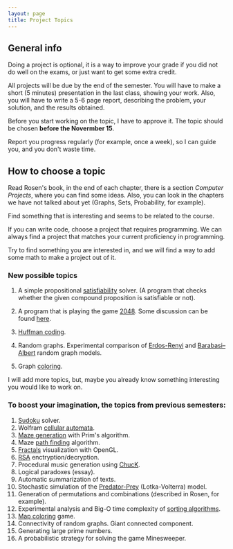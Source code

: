 ```yaml
---
layout: page
title: Project Topics
---
```


## General info

Doing a project is optional,
it is a way to improve your grade if you did not do well on the exams,
or just want to get some extra credit.

All projects will be due by the end of the semester. 
You will have to make a short (5 minutes) presentation in the last class, showing your work. 
Also, you will have to write a 5-6 page report, describing the problem, 
your solution, and the results obtained.

Before you start working on the topic, I have to approve it. 
The topic should be chosen **before the Novermber 15**.

Report you progress regularly (for example, once a week), so I can guide you, and you don't waste time.

## How to choose a topic

Read Rosen's book, in the end of each chapter, there is a section 
*Computer Projects*, where you can find some ideas.
Also, you can look in the chapters we have not talked about yet (Graphs, Sets, Probability, for example).

Find something that is interesting and seems to be related to the course.

If you can write code, choose a project that requires programming.
We can always find a project that matches your current proficiency in programming.

Try to find something you are interested in, and we will find a way to add some math to make a project out of it.

### New possible topics
1. A simple propositional [satisfiability](https://en.wikipedia.org/wiki/Boolean_satisfiability_problem) solver. 
(A program that checks whether the given compound proposition is satisfiable or not).

1. A program that is playing the game [2048](http://gabrielecirulli.github.io/2048/). 
Some discussion can be found [here](http://stackoverflow.com/questions/22342854/what-is-the-optimal-algorithm-for-the-game-2048). 

1. [Huffman coding](https://en.wikipedia.org/wiki/Huffman_coding).

1. Random graphs. 
  Experimental comparison of [Erdos-Renyi](https://en.wikipedia.org/wiki/Erd%C5%91s%E2%80%93R%C3%A9nyi_model) and
  [Barabasi–Albert](https://en.wikipedia.org/wiki/Barab%C3%A1si%E2%80%93Albert_model) random graph models.

1. Graph [coloring](https://en.wikipedia.org/wiki/Graph_coloring).

I will add more topics, but, maybe you already know something
interesting you would like to work on.

### To boost your imagination, the topics from previous semesters:
1. [Sudoku](https://en.wikipedia.org/wiki/Sudoku) solver.
1. Wolfram [cellular automata](http://mathworld.wolfram.com/CellularAutomaton.html).
1. [Maze generation](https://en.wikipedia.org/wiki/Maze_generation_algorithm) with Prim's algorithm.
1. Maze [path finding](http://www.cs.bu.edu/teaching/alg/maze/) algorithm.
1. [Fractals](https://en.wikipedia.org/wiki/Fractal) visualization with OpenGL.
1. [RSA](https://en.wikipedia.org/wiki/RSA_%28cryptosystem%29) enctryption/decryption.
1. Procedural music generation using [ChucK](http://chuck.cs.princeton.edu/).
1. Logical paradoxes (essay).
1. Automatic summarization of texts. 
1. Stochastic simulation of the 
[Predator-Prey](https://alliance.seas.upenn.edu/~ese303/wiki/index.php?n=Main.StochasticSimulationOfChemicalReactions) (Lotka-Volterra) model.
1. Generation of permutations and combinations (described in Rosen, for example).
1. Experimental analysis and Big-O time complexity of [sorting algorithms](https://en.wikipedia.org/wiki/Sorting_algorithm).
1. [Map coloring](https://en.wikipedia.org/wiki/Four_color_theorem) game.
1. Connectivity of random graphs. Giant connected component.
1. Generating large prime numbers.
1. A probabilistic strategy for solving the game Minesweeper.

